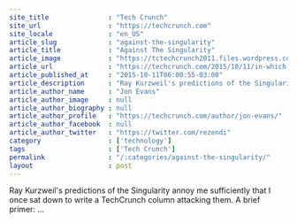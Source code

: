 ```yaml
---
site_title               : "Tech Crunch"
site_url                 : "https://techcrunch.com"
site_locale              : "en_US"
article_slug             : "against-the-singularity"
article_title            : "Against The Singularity"
article_image            : "https://tctechcrunch2011.files.wordpress.com/2015/10/marooned-in-realtime.jpg?w=764&h=400&crop=1"
article_url              : "https://techcrunch.com/2015/10/11/in-which-i-dishonor-the-prophet/"
article_published_at     : "2015-10-11T06:00:55-03:00"
article_description      : "Ray Kurzweil's predictions of the Singularity annoy me sufficiently that I once sat down to write a TechCrunch column attacking them. A brief primer: ..."
article_author_name      : "Jon Evans"
article_author_image     : null
article_author_biography : null
article_author_profile   : "https://techcrunch.com/author/jon-evans/"
article_author_facebook  : null
article_author_twitter   : "https://twitter.com/rezendi"
category                 : ['technology']
tags                     : ['Tech Crunch']
permalink                : "/:categories/against-the-singularity/"
layout                   : post
---
```


Ray Kurzweil's predictions of the Singularity annoy me sufficiently that I once sat down to write a TechCrunch column attacking them. A brief primer: ...

